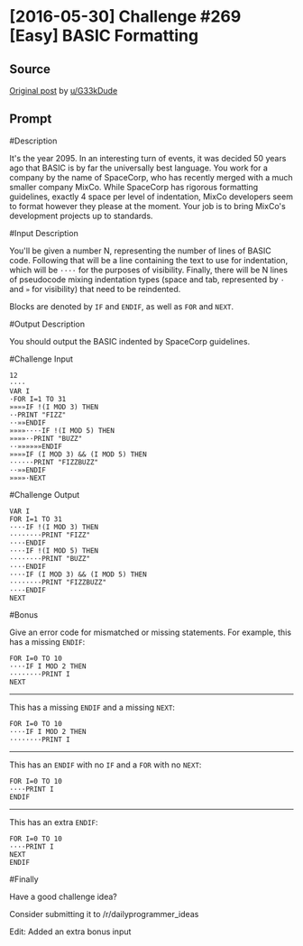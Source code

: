 # [2016-05-30] Challenge #269 [Easy] BASIC Formatting

## Source

[Original post](https://old.reddit.com/r/dailyprogrammer/comments/4lpygb/20160530_challenge_269_easy_basic_formatting/) by [u/G33kDude](https://old.reddit.com/user/G33kDude)

## Prompt

#Description

It's the year 2095. In an interesting turn of events, it was decided 50 years ago that BASIC
is by far the universally best language. You work for a company by the name of SpaceCorp, who
has recently merged with a much smaller company MixCo. While SpaceCorp has rigorous formatting
guidelines, exactly 4 space per level of indentation, MixCo developers seem to format however
they please at the moment. Your job is to bring MixCo's development projects up to standards.

#Input Description

You'll be given a number N, representing the number of lines of BASIC code.
Following that will be a line containing the text to use for indentation, which will
be `····` for the purposes of visibility. Finally, there will be N lines of
pseudocode mixing indentation types (space and tab, represented by `·` and `»` for visibility)
that need to be reindented.

Blocks are denoted by `IF` and `ENDIF`, as well as `FOR` and `NEXT`.

#Output Description

You should output the BASIC indented by SpaceCorp guidelines.

#Challenge Input

    12
    ····
    VAR I
    ·FOR I=1 TO 31
    »»»»IF !(I MOD 3) THEN
    ··PRINT "FIZZ"
    ··»»ENDIF
    »»»»····IF !(I MOD 5) THEN
    »»»»··PRINT "BUZZ"
    ··»»»»»»ENDIF
    »»»»IF (I MOD 3) && (I MOD 5) THEN
    ······PRINT "FIZZBUZZ"
    ··»»ENDIF
    »»»»·NEXT

#Challenge Output

    VAR I
    FOR I=1 TO 31
    ····IF !(I MOD 3) THEN
    ········PRINT "FIZZ"
    ····ENDIF
    ····IF !(I MOD 5) THEN
    ········PRINT "BUZZ"
    ····ENDIF
    ····IF (I MOD 3) && (I MOD 5) THEN
    ········PRINT "FIZZBUZZ"
    ····ENDIF
    NEXT

#Bonus

Give an error code for mismatched or missing statements. For example, this has a missing `ENDIF`:

    FOR I=0 TO 10
    ····IF I MOD 2 THEN
    ········PRINT I
    NEXT

---

This has a missing `ENDIF` and a missing `NEXT`:

    FOR I=0 TO 10
    ····IF I MOD 2 THEN
    ········PRINT I

---

This has an `ENDIF` with no `IF` and a `FOR` with no `NEXT`:

    FOR I=0 TO 10
    ····PRINT I
    ENDIF

---

This has an extra `ENDIF`:

    FOR I=0 TO 10
    ····PRINT I
    NEXT
    ENDIF


#Finally

Have a good challenge idea?

Consider submitting it to /r/dailyprogrammer_ideas

Edit: Added an extra bonus input
